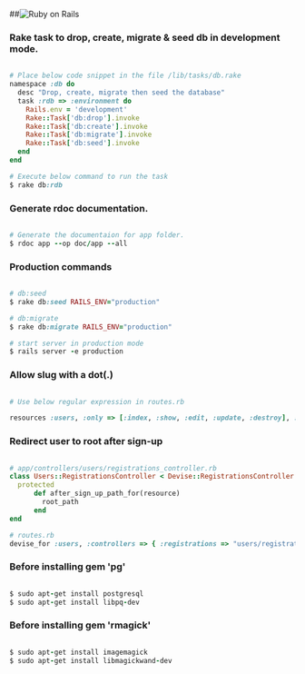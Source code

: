 ##![Ruby on Rails](https://s3.amazonaws.com/gogo-knows/rails-banner.png)

### Rake task to drop, create, migrate & seed db in development mode.
```ruby

# Place below code snippet in the file /lib/tasks/db.rake
namespace :db do
  desc "Drop, create, migrate then seed the database"
  task :rdb => :environment do
    Rails.env = 'development'
    Rake::Task['db:drop'].invoke
    Rake::Task['db:create'].invoke
    Rake::Task['db:migrate'].invoke 
    Rake::Task['db:seed'].invoke
  end
end

# Execute below command to run the task
$ rake db:rdb
```

### Generate rdoc documentation.
```ruby

# Generate the documentaion for app folder.
$ rdoc app --op doc/app --all
```

### Production commands
```ruby

# db:seed
$ rake db:seed RAILS_ENV="production"

# db:migrate
$ rake db:migrate RAILS_ENV="production"

# start server in production mode
$ rails server -e production

````

### Allow slug with a dot(.)
````ruby 

# Use below regular expression in routes.rb

resources :users, :only => [:index, :show, :edit, :update, :destroy], :id => /[\w.]+/

````

### Redirect user to root after sign-up
````ruby

# app/controllers/users/registrations_controller.rb
class Users::RegistrationsController < Devise::RegistrationsController
  protected
      def after_sign_up_path_for(resource)
        root_path
      end  
end

# routes.rb
devise_for :users, :controllers => { :registrations => "users/registrations" }

````

### Before installing gem 'pg'
````ruby

$ sudo apt-get install postgresql
$ sudo apt-get install libpq-dev

````

### Before installing gem 'rmagick'
````ruby

$ sudo apt-get install imagemagick
$ sudo apt-get install libmagickwand-dev

````
